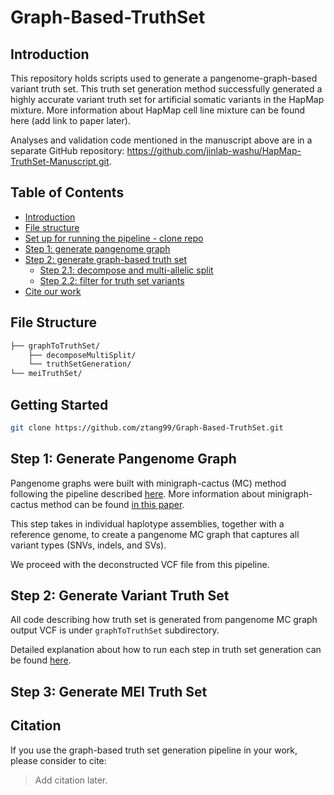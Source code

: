 # Graph-Based-TruthSet

## Introduction

This repository holds scripts used to generate a pangenome-graph-based variant truth set. 
This truth set generation method successfully generated a highly accurate variant truth set for artificial somatic variants in the HapMap mixture. More information about HapMap cell line mixture can be found here (add link to paper later).

Analyses and validation code mentioned in the manuscript above are in a separate GitHub repository: https://github.com/jinlab-washu/HapMap-TruthSet-Manuscript.git.

## Table of Contents
- [Introduction](#introduction)
- [File structure](#file-structure)
- [Set up for running the pipeline - clone repo](#getting-started)
- [Step 1: generate pangenome graph](#step-1-generate-pangenome-graph)
- [Step 2: generate graph-based truth set](#step-2-generate-variant-truth-set)
    - [Step 2.1: decompose and multi-allelic split](#decomposition-and-multi-allelic-sites-split)
    - [Step 2.2: filter for truth set variants](#truth-set-generation)
- [Cite our work](#citation)

## File Structure
```markdown
├── graphToTruthSet/
    ├── decomposeMultiSplit/
    └── truthSetGeneration/
└── meiTruthSet/
```

## Getting Started
```bash
git clone https://github.com/ztang99/Graph-Based-TruthSet.git
```

## Step 1: Generate Pangenome Graph
Pangenome graphs were built with minigraph-cactus (MC) method following the pipeline described [here](https://github.com/twlab/cig-pipelines/blob/main/wdl/pipelines/pangenome/mcgb.doc.md). More information about minigraph-cactus method can be found [in this paper](https://www.nature.com/articles/s41587-023-01793-w).

This step takes in individual haplotype assemblies, together with a reference genome, to create a pangenome MC graph that captures all variant types (SNVs, indels, and SVs). 

We proceed with the deconstructed VCF file from this pipeline.

## Step 2: Generate Variant Truth Set

All code describing how truth set is generated from pangenome MC graph output VCF is under `graphToTruthSet` subdirectory.

Detailed explanation about how to run each step in truth set generation can be found [here](./graphToTruthSet/README.md).

## Step 3: Generate MEI Truth Set



## Citation

If you use the graph-based truth set generation pipeline in your work, please consider to cite:

> Add citation later.

